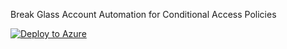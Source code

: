 Break Glass Account Automation for Conditional Access Policies

[![Deploy to Azure](https://azuredeploy.net/deploybutton.png)](https://azuredeploy.net/)
